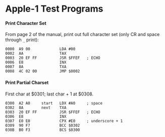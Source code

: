 Apple-1 Test Programs
=====================

#### Print Character Set

From page 2 of the manual, print out full character set (only CR and
space through `_` print):

    0000  A9 00             LDA #00
    0002  AA                TAX
    0003  20 EF FF          JSR $FFEF   ; ECHO
    0006  E8                INX
    0007  8A                TXA
    0008  4C 02 00          JMP $0002

#### Print Partial Charset

First char at $0301; last char + 1 at $0308.

    0300  A2 A0     start   LDX #A0     ; space
    0302  8A        next    TXA
    0303  20 EF FF          JSR $FFEF   ; ECHO
    0306  E8                INX
    0307  E0 E0             CPX #E0     ; underscore + 1
    0309  90 F7             BCC $0302
    030B  B0 F3             BCS $0300
